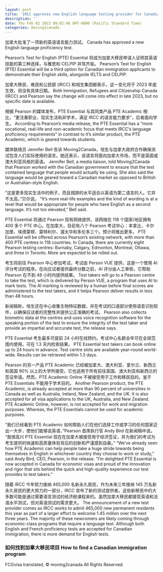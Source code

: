 ```yaml
---
layout: post
title: 'IRCC approves new English language testing provider for Canadian immigration'
description: ''
date: Thu Feb 02 2023 09:02:40 GMT-0800 (Pacific Standard Time)
categories: moving2canada
---
```


加拿大批准了一项新的英语语言能力测试。	Canada has approved a new English language proficiency test.
	
Pearson’s Test for English (PTE) Essential 将成为加拿大移民申请人证明其英语技能的第三种选择，与雅思和 CELPIP 并驾齐驱。	Pearson’s Test for English (PTE) Essential will be a third option for Canadian immigration applicants to demonstrate their English skills, alongside IELTS and CELPIP.
	
加拿大移民、难民和公民部 (IRCC) 和培生集团都表示，这一变化将于 2023 年底生效，但没有具体日期。	Both Immigration, Refugees and Citizenship Canada (IRCC) and Pearson say the change will come into effect in late 2023, but no specific date is available.
	
根据 Pearson 的媒体发布，PTE Essential 与其同类产品 PTE Academic 相比，“更注重职业、现实生活和非学术，满足 IRCC 的语言能力要求”，后者面向学生。	According to Pearson’s media release, the PTE Essential has a “more vocational, real-life and non-academic focus that meets IRCC’s language proficiency requirements” in contrast to it’s similar product, the PTE Academic, which is geared towards students.
	
媒体联络员 Jennifer Bell 告诉 Moving2Canada，培生与加拿大政府合作确保测试包含人们实际使用的语言。她还表示，该语言将面向加拿大市场，而不是英国或澳大利亚风格的英语。	Jennifer Bell, a media liaison, told Moving2Canada that Pearson worked with the Canadian government to ensure that the test contained language that people would actually be using. She also said the language would be geared toward a Canadian market as opposed to British or Australian-style English.
	
“这是更多现实生活中的例子，而且措辞的水平适合以英语为第二语言的人。它并不太高，”贝尔说。	“It’s more real-life examples and the kind of wording is at a level that would be appropriate for people who have English as a second language. It’s not too elevated,” Bell said.
	
PTE Essential 将通过 Pearson 现有网络提供，该网络在 118 个国家/地区拥有 400 多个 PTE 中心。在加拿大，目前有八个 Pearson 考试中心：本拿比、卡尔加里、埃德蒙顿、蒙特利尔、渥太华和多伦多三个。预计将推出更多。	PTE Essential will be offered across Pearson’s existing network, with more than 400 PTE centres in 118 countries. In Canada, there are currently eight Pearson testing centres: Burnaby, Calgary, Edmonton, Montreal, Ottawa, and three in Toronto. More are expected to be rolled out.
	
考生将前往 Pearson 中心参加考试，考试由 Person VUE 提供，这是一个使用 AI 评分考试的程序。在向应试者提供最终分数之前，AI 评分由人工审核，它帮助 Pearson 在不到 48 小时内提供结果。	Test takers will go to a Pearson centre to take the test, which is delivered by Person VUE, a program that uses AI to mark tests. The AI marking is reviewed by a human before final scores are administered to the test takers, and it helps Pearson deliver results in less than 48 hours.
	
新闻稿称，培生还在中心收集生物特征数据，并在考试的口语部分使用语音识别软件，以确保应试者的完整性并提供公正准确的考试。	Pearson also collects biometric data at the centres and uses voice recognition software for the speaking portion of the test to ensure the integrity of the test taker and provide an impartial and accurate test, the release says.
	
PTE Essential 考生最多可提前 24 小时在线预约。考试中心名额全年可在全球范围内使用。可在 1.3 天内检索结果。	PTE Essential test takers can book online up to 24 hours in advance. Test centre slots are available year-round world-wide. Results can be retrieved within 1.3 days.
	
Pearson 的另一产品 PTE Academic 已经被加拿大、澳大利亚、爱尔兰、新西兰和英国 90% 以上的大学所接受。它也适用于所有前往英国、澳大利亚和新西兰的签证申请。然而，PTE Academic Online 不被接受用于工作和移民目的。鉴于 PTE Essentials 不能用于学术目的。	Another Pearson product, the PTE Academic, is already accepted at more than 90 percent of universities in Canada as well as Australia, Ireland, New Zealand, and the UK. It is also accepted for all visa applications to the UK, Australia, and New Zealand. PTE Academic Online, however, is not accepted for work and migration purposes. Whereas, the PTE Essentials cannot be used for academic purposes.
	
“我们已经看到 PTE Academic 如何帮助人们在他们选择工作或学习的任何国家迈出一大步，使他们能够说英语，”Pearson 首席执行官 Andy Bird 在新闻稿中说。 “我很高兴 PTE Essential 现在在加拿大被接受用于经济签证，并为我们的考试为考生提供的快速和高质量体验背后的创新和严谨感到自豪。”	“We’ve already seen how PTE Academic can help people take a huge stride towards being themselves in English in whichever country they choose to work or study,” said Andy Bird, CEO, Pearson, in the release. “I’m delighted PTE Essential is now accepted in Canada for economic visas and proud of the innovation and rigor that sits behind the quick and high-quality experience our test provides to test takers.”
	
随着 IRCC 今年努力接纳 465,000 名新永久居民，作为未来三年接纳 145 万名新永久居民的更大努力的一部分，IRCC 宣布了新的测试提供者。这些新移民中的大多数可能是通过需要语言测试的经济舱课程来的。虽然加拿大移民都接受英语和法语水平测试，但对英语测试的需求更大。	The announcement of a new test provider comes as IRCC works to admit 465,000 new permanent residents this year as part of a larger effort to welcome 1.45 million over the next three years. The majority of these newcomers are likely coming through economic-class programs that require a language test. Although both English and French proficiency tests are accepted for Canadian immigration, there is more demand for English tests.
	
### 如何找到加拿大移民项目	How to find a Canadian immigration program
	
FCGvisa translated, © moving2canada All Rights Reserved.
